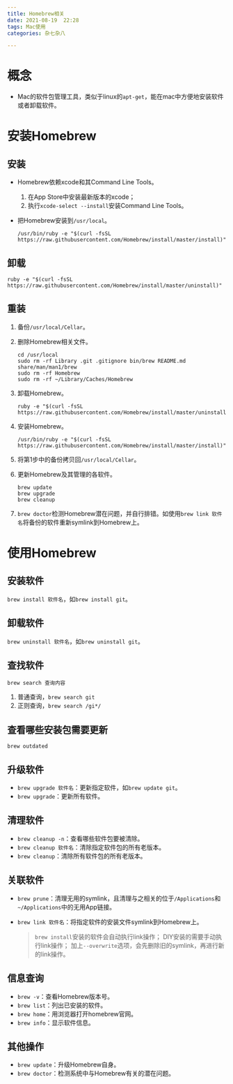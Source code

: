 ```yaml
---
title: Homebrew相关
date: 2021-08-19  22:28
tags: Mac使用
categories: 杂七杂八

---
```


# 概念

- Mac的软件包管理工具，类似于linux的`apt-get`，能在mac中方便地安装软件或者卸载软件。

# 安装Homebrew

## 安装

- Homebrew依赖xcode和其Command Line Tools。

  1. 在App Store中安装最新版本的xcode；
  2. 执行`xcode-select --install`安装Command Line Tools。

- 把Homebrew安装到`/usr/local`。

  

  ```linux
  /usr/bin/ruby -e "$(curl -fsSL https://raw.githubusercontent.com/Homebrew/install/master/install)"
  ```

## 卸载



```linux
ruby -e "$(curl -fsSL https://raw.githubusercontent.com/Homebrew/install/master/uninstall)"
```

## 重装

1. 备份`/usr/local/Cellar`。

2. 删除Homebrew相关文件。

   

   ```linux
   cd /usr/local
   sudo rm -rf Library .git .gitignore bin/brew README.md share/man/man1/brew
   sudo rm -rf Homebrew
   sudo rm -rf ~/Library/Caches/Homebrew
   ```

3. 卸载Homebrew。

   

   ```linux
   ruby -e "$(curl -fsSL https://raw.githubusercontent.com/Homebrew/install/master/uninstall)"
   ```

4. 安装Homebrew。

   

   ```linux
   /usr/bin/ruby -e "$(curl -fsSL https://raw.githubusercontent.com/Homebrew/install/master/install)"
   ```

5. 将第1步中的备份拷贝回`/usr/local/Cellar`。

6. 更新Homebrew及其管理的各软件。

   

   ```linux
   brew update
   brew upgrade
   brew cleanup
   ```

7. `brew doctor`检测Homebrew潜在问题，并自行排错。如使用`brew link 软件名`将备份的软件重新symlink到Homebrew上。

# 使用Homebrew

## 安装软件

`brew install 软件名`，如`brew install git`。

## 卸载软件

`brew uninstall 软件名`，如`brew uninstall git`。

## 查找软件

```
brew search 查询内容
```

1. 普通查询，`brew search git`
2. 正则查询，`brew search /gi*/`

## 查看哪些安装包需要更新

```
brew outdated
```

## 升级软件

- `brew upgrade 软件名`：更新指定软件，如`brew update git`。
- `brew upgrade`：更新所有软件。

## 清理软件

- `brew cleanup -n`：查看哪些软件包要被清除。
- `brew cleanup 软件名`：清除指定软件包的所有老版本。
- `brew cleanup`：清除所有软件包的所有老版本。

## 关联软件

- `brew prune`：清理无用的symlink，且清理与之相关的位于`/Applications`和`~/Applications`中的无用App链接。

- `brew link 软件名`：将指定软件的安装文件symlink到Homebrew上。

  > `brew install`安装的软件会自动执行link操作；
  >  DIY安装的需要手动执行link操作；
  >  加上`--overwrite`选项，会先删除旧的symlink，再进行新的link操作。

## 信息查询

- `brew -v`：查看Homebrew版本号。
- `brew list`：列出已安装的软件。
- `brew home`：用浏览器打开homebrew官网。
- `brew info`：显示软件信息。

## 其他操作

- `brew update`：升级Homebrew自身。
- `brew doctor`：检测系统中与Homebrew有关的潜在问题。



